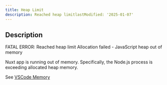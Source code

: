 ```yaml
---
title: Heap Limit
description: Reached heap limitlastModified: '2025-01-07'
---
```


## Description

FATAL ERROR: Reached heap limit Allocation failed - JavaScript heap out of memory

Nuxt app is running out of memory.  Specifically, the Node.js process is exceeding allocated heap memory.

See [VSCode Memory](../memory)
